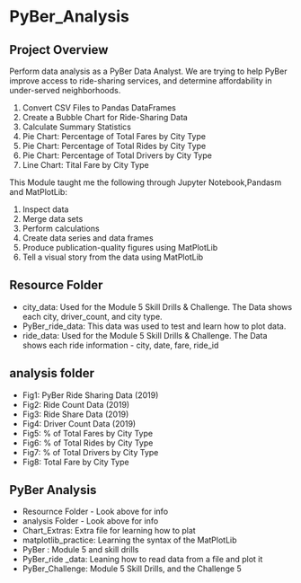 # PyBer_Analysis

## Project Overview
Perform data analysis as a PyBer Data Analyst. We are trying to help PyBer improve access to ride-sharing services, and determine affordability in under-served neighborhoods. 

1. Convert CSV Files to Pandas DataFrames
2. Create a Bubble Chart for Ride-Sharing Data
3. Calculate Summary Statistics
4. Pie Chart: Percentage of Total Fares by City Type
5. Pie Chart: Percentage of Total Rides by City Type
6. Pie Chart: Percentage of Total Drivers by City Type
7. Line Chart: Tital Fare by City Type 

This Module taught me the following through Jupyter Notebook,Pandasm and MatPlotLib:
1. Inspect data
2. Merge data sets
3. Perform calculations
4. Create data series and data frames
5. Produce publication-quality figures using MatPlotLib 
6. Tell a visual story from the data using MatPlotLib

## Resource Folder
- city_data: Used for the Module 5 Skill Drills & Challenge. The Data shows each city, driver_count, and city type.
- PyBer_ride_data: This data was used to test and learn how to plot data.
- ride_data: Used for the Module 5 Skill Drills & Challenge. The Data shows each ride information - city, date, fare, ride_id

## analysis folder
- Fig1: PyBer Ride Sharing Data (2019)
- Fig2: Ride Count Data (2019)
- Fig3: Ride Share Data (2019)
- Fig4: Driver Count Data (2019)
- Fig5: % of Total Fares by City Type
- Fig6: % of Total Rides by City Type
- Fig7: % of Total Drivers by City Type
- Fig8: Total Fare by City Type

## PyBer Analysis
- Resournce Folder - Look above for info
- analysis Folder - Look above for info
- Chart_Extras: Extra file for learning how to plat
- matplotlib_practice: Learning the syntax of the MatPlotLib
- PyBer : Module 5 and skill drills
- PyBer_ride _data: Leaning how to read data from a file and plot it
- PyBer_Challenge: Module 5 Skill Drills, and the Challenge 5

